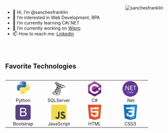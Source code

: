 <a href="#title">
<img align="right" src="https://github-readme-stats.vercel.app/api?username=sanchesfranklin&show_icons=true&locale=en" alt="sanchesfranklin" />
</a>

- 👋 Hi, I’m @sanchesfranklin
- 👀 I’m interested in Web Development, RPA
- 🌱 I’m currently learning C#/.NET
- 🔭 I’m currently working on <a target="_blank" href="https://www.wipro.com/pt-BR/overview/">Wipro</a>
- 📫 How to reach me: <a target="_blank"  href="https://www.linkedin.com/in/sanches-franklin/">Linkedin</a>

<br>
<br>

## Favorite Technologies

<a align="left">
<table align="left">
    <tr>
        <td align="center" width="100">
            <img src="img/python-original.svg" width="50" height="50" alt="Python" />
            <br>Python
        </td>
        <td align="center" width="100">
            <img src="img/microsoftsqlserver-plain.svg" width="50" height="50" alt="SQLServer" />
            <br>SQLServer
        </td>
        <td align="center" width="100">
            <img src="img/csharp-original.svg" width="50" height="50" alt="C#" />
            <br>C#
        </td>
        <td align="center" width="100">
        <img src="img/dotnetcore-original.svg" width="50" height="50" alt=".Net" />
          <br>.Net
      </td>
      <tr>
        <td align="center" width="100">
              <img src="img/bootstrap-plain.svg" width="50" height="50" alt="Bootstrap" />
          <br>Bootstrap
      </td>
      <td align="center" width="100">
        <img src="img/javascript-original.svg" width="50" height="50" alt="JavaScript" />
        <br>JavaScript
      </td>
      <td align="center" width="100">
        <img src="img/html5-original.svg" width="50" height="50" alt="Html5" />
        <br>HTML
      </td>
      <td align="center" width="100">
        <img src="img/css3-original.svg" width="50" height="50" alt="Css3" />
        <br>CSS3
      </td>
      </tr>
    </tr>
</table>
</a>

<!---
sanchesfranklin/sanchesfranklin is a ✨ special ✨ repository because its `README.md` (this file) appears on your GitHub profile.
You can click the Preview link to take a look at your changes.
--->
